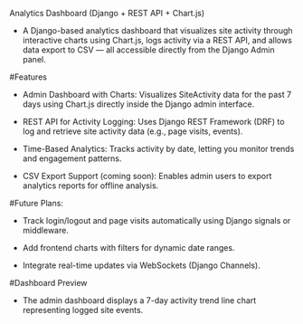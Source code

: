 Analytics Dashboard (Django + REST API + Chart.js)

- A Django-based analytics dashboard that visualizes site activity through interactive charts using Chart.js, logs activity via a REST API, and allows data export to CSV — all accessible directly from the Django Admin panel.

#Features

- Admin Dashboard with Charts:
Visualizes SiteActivity data for the past 7 days using Chart.js directly inside the Django admin interface.

- REST API for Activity Logging:
Uses Django REST Framework (DRF) to log and retrieve site activity data (e.g., page visits, events).

- Time-Based Analytics:
Tracks activity by date, letting you monitor trends and engagement patterns.

- CSV Export Support (coming soon):
Enables admin users to export analytics reports for offline analysis.

#Future Plans:

- Track login/logout and page visits automatically using Django signals or middleware.

- Add frontend charts with filters for dynamic date ranges.

- Integrate real-time updates via WebSockets (Django Channels).

#Dashboard Preview

- The admin dashboard displays a 7-day activity trend line chart representing logged site events.